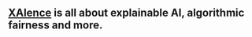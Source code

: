 ## [XAIence](https://www.xaience.eu/) is all about explainable AI, algorithmic fairness and more.


